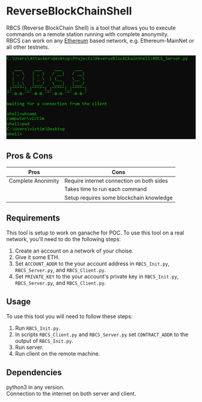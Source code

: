 # ReverseBlockChainShell
RBCS (Reverse BlockChain Shell) is a tool that allows you to execute commands on a remote station running with complete anonymity.\
RBCS can work on any <a href="https://ethereum.org/en/">Ethereum</a> based network, e.g. Ethereum-MainNet or all other testnets.

![RBCS POC](https://github.com/Shakedash-dev/ReverseBlockChainShell/blob/main/RBCS.jpg)

## Pros & Cons
| Pros        | Cons        |
| ----------- | ----------- |
| Complete Anonimity | Require internet connection on both sides |
|  | Takes time to run each command |
|  | Setup requires some blockchain knowledge |

## Requirements
This tool is setup to work on ganache for POC. To use this tool on a real network, you'll need to do the following steps:
1. Create an account on a network of your choise.
2. Give it some ETH.
3. Set `ACCOUNT_ADDR` to the your account address in `RBCS_Init.py`, `RBCS_Server.py`, and `RBCS_Client.py`.
3. Set `PRIVATE_KEY` to the your account's private key in `RBCS_Init.py`, `RBCS_Server.py`, and `RBCS_Client.py`.

## Usage
To use this tool you will need to follow these steps:
1. Run `RBCS_Init.py`.
2. In scripts `RBCS_Client.py` and `RBCS_Server.py` set `CONTRACT_ADDR` to the output of `RBCS_Init.py`.
3. Run server.
4. Run client on the remote machine.

## Dependencies
python3 in any version.\
Connection to the internet on both server and client.
